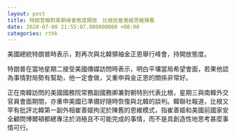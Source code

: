 ```yaml
---
layout: post
title: 特朗普稱對美朝峰會態度開放　比根批崔善姬思維陳舊
date: 2020-07-08 21:55:07.000000000 +08:00
categories: rthk
---
```


美國總統特朗普時表示，對再次與北韓領袖金正恩舉行峰會，持開放態度。

特朗普在當地星期二接受美國傳媒訪問時表示，明白平壤當局希望會面，若果他認為事情對局勢有幫助，他一定會做，又重申與金正恩的關係非常好。

正在南韓訪問的美國國務院常務副國務卿兼對朝特別代表比根，星期三與南韓外交官員會面期間，亦重申美國已準備好隨時恢復與北韓的談判。韓聯社報道，比根又罕有批評北韓第一副外相崔善姬拘泥於陳舊的思維模式，指崔善姬和美國前國家安全顧問博爾頓都總專注於消極且不可能完成的事情，而不是具創造性地思考甚麼事情可行。
